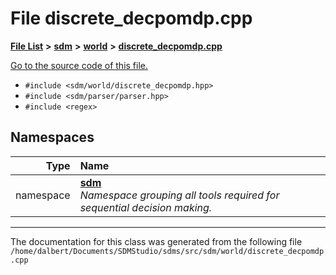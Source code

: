 
<NavBar active_item_id="2"/>

# File discrete\_decpomdp.cpp


[**File List**](files.md) **>** [**sdm**](dir_ae1b8d8c3d2627954ba53c22978558f0.md) **>** [**world**](dir_414fa79a2aeb4aba632c04a0d3a53fff.md) **>** [**discrete\_decpomdp.cpp**](discrete__decpomdp_8cpp.md)

[Go to the source code of this file.](discrete__decpomdp_8cpp_source.md)



* `#include <sdm/world/discrete_decpomdp.hpp>`
* `#include <sdm/parser/parser.hpp>`
* `#include <regex>`









## Namespaces

| Type | Name |
| ---: | :--- |
| namespace | [**sdm**](namespacesdm.md) <br>_Namespace grouping all tools required for sequential decision making._  |















------------------------------
The documentation for this class was generated from the following file `/home/dalbert/Documents/SDMStudio/sdms/src/sdm/world/discrete_decpomdp.cpp`